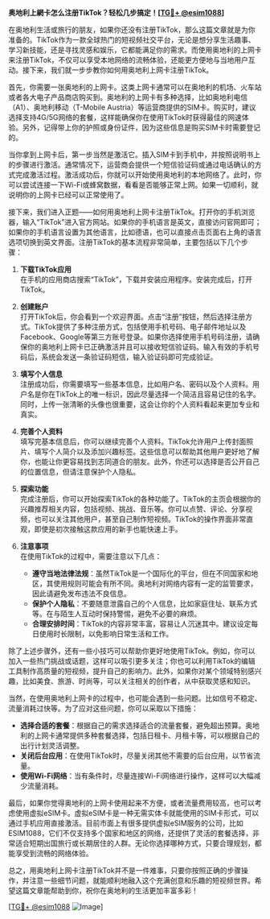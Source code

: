 **奥地利上網卡怎么注册TikTok？轻松几步搞定！[[TG💪+ @esim1088](https://t.me/s/esim1088)]**

在奥地利生活或旅行的朋友，如果你还没有注册TikTok，那么这篇文章就是为你准备的。TikTok作为一款全球热门的短视频社交平台，无论是想分享生活趣事、学习新技能，还是寻找灵感和娱乐，它都能满足你的需求。而使用奥地利的上网卡来注册TikTok，不仅可以享受本地网络的流畅体验，还能更方便地与当地用户互动。接下来，我们就一步步教你如何用奥地利上网卡注册TikTok。

首先，你需要一张奥地利的上网卡。这类上网卡通常可以在奥地利的机场、火车站或者各大电子产品商店购买到。奥地利的上网卡有多种选择，比如奥地利电信（A1）、奥地利移动（T-Mobile Austria）等运营商提供的SIM卡。购买时，建议选择支持4G/5G网络的套餐，这样能确保你在使用TikTok时获得最佳的网速体验。另外，记得带上你的护照或身份证件，因为这些信息是购买SIM卡时需要登记的。

当你拿到上网卡后，第一步当然是激活它。插入SIM卡到手机中，并按照说明书上的步骤进行激活。通常情况下，运营商会提供一个短信验证码或通过电话确认的方式完成激活过程。激活成功后，你就可以开始使用奥地利的本地网络了。此时，你可以尝试连接一下Wi-Fi或蜂窝数据，看看是否能够正常上网。如果一切顺利，就说明你的上网卡已经可以正常使用了。

接下来，我们进入正题——如何用奥地利上网卡注册TikTok。打开你的手机浏览器，输入“TikTok”进入官方网站。如果你的手机语言是英文，直接访问官网即可；如果你的手机语言设置为其他语言，比如德语，也可以直接点击页面右上角的语言选项切换到英文界面。注册TikTok的基本流程非常简单，主要包括以下几个步骤：

1. **下载TikTok应用**  
   在手机的应用商店搜索“TikTok”，下载并安装应用程序。安装完成后，打开TikTok。

2. **创建账户**  
   打开TikTok后，你会看到一个欢迎界面。点击“注册”按钮，然后选择注册方式。TikTok提供了多种注册方式，包括使用手机号码、电子邮件地址以及Facebook、Google等第三方账号登录。如果你选择使用手机号码注册，请确保你的奥地利上网卡已正确激活并且可以接收短信验证码。输入有效的手机号码后，系统会发送一条验证码短信，输入验证码即可完成验证。

3. **填写个人信息**  
   注册成功后，你需要填写一些基本信息，比如用户名、密码以及个人资料。用户名是你在TikTok上的唯一标识，因此尽量选择一个简洁且容易记住的名字。同时，上传一张清晰的头像也很重要，这会让你的个人资料看起来更加专业和真实。

4. **完善个人资料**  
   填写完基本信息后，你可以继续完善个人资料。TikTok允许用户上传封面照片、填写个人简介以及添加兴趣标签。这些信息可以帮助其他用户更好地了解你，也能让你更容易找到志同道合的朋友。此外，你还可以选择是否公开自己的位置信息，但请注意保护个人隐私。

5. **探索功能**  
   完成注册后，你可以开始探索TikTok的各种功能了。TikTok的主页会根据你的兴趣推荐相关内容，包括视频、挑战、音乐等。你可以点赞、评论、分享视频，也可以关注其他用户，甚至自己制作短视频。TikTok的操作界面非常直观，即使是初次接触这款应用的新手也能快速上手。

6. **注意事项**  
   在使用TikTok的过程中，需要注意以下几点：  
   - **遵守当地法律法规**：虽然TikTok是一个国际化的平台，但在不同国家和地区，其使用规则可能会有所不同。奥地利对网络内容有一定的监管要求，因此请避免发布违法不良信息。  
   - **保护个人隐私**：不要随意泄露自己的个人信息，比如家庭住址、联系方式等。在与陌生人互动时保持警惕，避免不必要的麻烦。  
   - **合理安排时间**：TikTok的内容非常丰富，容易让人沉迷其中。建议设定每日使用时长限制，以免影响日常生活和工作。

除了上述步骤外，还有一些小技巧可以帮助你更好地使用TikTok。例如，你可以加入一些热门挑战或话题，这样可以吸引更多关注；你也可以利用TikTok的编辑工具制作高质量的短视频，提升自己的影响力。此外，如果你对某个领域特别感兴趣，比如美食、旅游、时尚等，可以关注相关的创作者，从中获取灵感和知识。

当然，在使用奥地利上网卡的过程中，也可能会遇到一些问题。比如信号不稳定、流量消耗过快等。为了应对这些问题，你可以采取以下措施：  
- **选择合适的套餐**：根据自己的需求选择适合的流量套餐，避免超出预算。奥地利的上网卡通常提供多种套餐选择，包括日租卡、月租卡等，可以根据自己的出行计划灵活调整。  
- **关闭后台应用**：在使用TikTok时，尽量关闭其他不需要的后台应用，以节省流量。  
- **使用Wi-Fi网络**：当有条件时，尽量连接Wi-Fi网络进行操作，这样可以大幅减少流量消耗。  

最后，如果你觉得奥地利的上网卡使用起来不方便，或者流量费用较高，也可以考虑使用虚拟eSIM卡。虚拟eSIM卡是一种无需实体卡就能使用的SIM卡形式，可以通过手机应用直接激活。目前市面上有很多提供虚拟eSIM服务的公司，比如ESIM1088，它们不仅支持多个国家和地区的网络，还提供了灵活的套餐选择，非常适合短期出国旅行或长期居住的人群。无论你选择哪种方式，只要合理规划，都能享受到流畅的网络体验。

总之，用奥地利上网卡注册TikTok并不是一件难事，只要你按照正确的步骤操作，并注意一些细节问题，就能顺利地融入这个充满创意和乐趣的短视频世界。希望这篇文章能帮助到你，祝你在奥地利的生活更加丰富多彩！  

[[TG💪+ @esim1088](https://t.me/s/esim1088) ![Image](https://i.postimg.cc/4NQfJmqS/Snipaste-2025-05-13-00-14-12.png)]